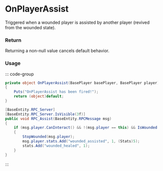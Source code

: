 # OnPlayerAssist
<Badge type="info" text="Player"/><Badge type="danger" text="Carbon Compatible"/><Badge type="warning" text="Oxide Compatible"/>
Triggered when a wounded player is assisted by another player (revived from the wounded state).

### Return
Returning a non-null value cancels default behavior.

### Usage
::: code-group
```csharp [Example]
private object OnPlayerAssist(BasePlayer basePlayer, BasePlayer player)
{
	Puts("OnPlayerAssist has been fired!");
	return (object)default;
}
```
```csharp [Source — Assembly-CSharp @ BasePlayer]
[BaseEntity.RPC_Server]
[BaseEntity.RPC_Server.IsVisible(3f)]
public void RPC_Assist(BaseEntity.RPCMessage msg)
{
	if (msg.player.CanInteract() && !(msg.player == this) && IsWounded())
	{
		StopWounded(msg.player);
		msg.player.stats.Add("wounded_assisted", 1, (Stats)5);
		stats.Add("wounded_healed", 1);
	}
}

```
:::

